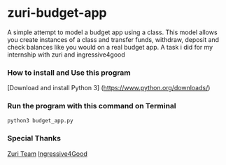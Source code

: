 # zuri-budget-app
A simple attempt to model a budget app using a class. This model allows you create instances of a class and transfer funds, withdraw, deposit and check balances like you would on a real budget app. A task i did for my internship with zuri and ingressive4good

### How to install and Use this program
[Download and install Python 3]
(https://www.python.org/downloads/)

### Run the program with this command on Terminal

```sh
python3 budget_app.py
```
### Special Thanks
[Zuri Team](https://zuri.team/)
[Ingressive4Good](https://ingressive.org/)
